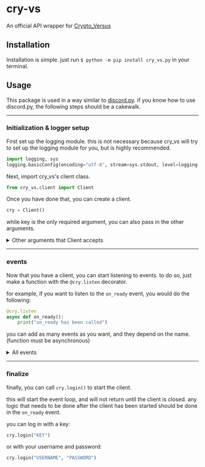 # cry-vs
An official API wrapper for [Crypto_Versus](https://github.com/ProtagonistsWasTaken/crypto_versus)

## Installation
Installation is simple. just run `$ python -m pip install cry_vs.py` in your terminal.

## Usage
This package is used in a way similar to [discord.py](https://pypi.org/project/discord.py/). if you know how to use discord.py, the following steps should be a cakewalk.

---
### Initialization & logger setup
First set up the logging module. this is not necessary because cry_vs will try to set up the logging module for you, but is highly recommended.
```python
import logging, sys
logging.basicConfig(encoding="utf-8", stream=sys.stdout, level=logging.INFO)
```

Next, import cry_vs's client class.

```python
from cry_vs.client import Client
```

Once you have done that, you can create a client.

```python
cry = Client()
```

while key is the only required argument, you can also pass in the other arguments.
<details>
<summary>Other arguments that Client accepts</summary>
<ul>
    <li> <code> server: string = "cry-vs.herokuapp.com"</code> the url of the server you want to connect to. </li>
    <li> <code>allow_unsecure: bool = False</code> whether to allow unsecure connections.</li>
</ul>
</details>

---
### events
Now that you have a client, you can start listening to events. to do so, just make a function with the `@cry.listen` decorator.

for example, if you want to listen to the `on_ready` event, you would do the following:
```python
@cry.listen
async def on_ready():
    print("on_ready has been called")
```

you can add as many events as you want, and they depend on the name. (function must be asynchronous)
<details>
<summary>All events</summary>
<ul>
    <li> <code>any_event()</code> fired when any event is called</li>
    <li> <code>on_ready()</code> fired when the event emitter is initialized (right after the client has logged in) </li>
<li> <code>before_expire()</code> fired up to 2 seconds before the token expires </li>
</ul>
</details>

---
### finalize
finally, you can call `cry.login()` to start the client. 

this will start the event loop, and will not return until the client is closed. any logic that needs to be done after the client has been started should be done in the `on_ready` event.

you can log in with a key:
```python
cry.login("KEY")
```

or with your username and password:
```python
cry.login("USERNAME", "PASSWORD")
```


<!-- footer gets added here for pypi version in setup.py-->